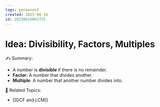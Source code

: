 ```yaml
---
tags: permanent
created: 2025-06-16
id: 20250616063725
---
```


# Idea: Divisibility, Factors, Multiples

✍ Summary:
- A number is **divisible** if there is no remainder.
- **Factor**: A number that divides another.
- **Multiple**: A number that another number divides into.

👀 Related Topics:
- [[GCF and LCM]]
